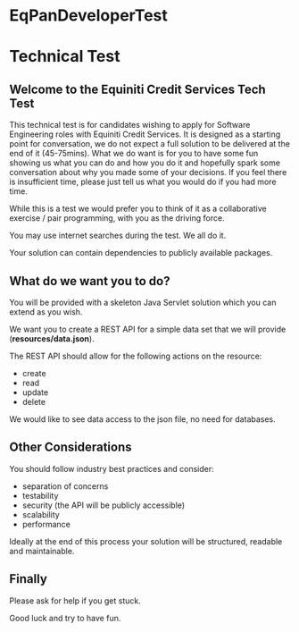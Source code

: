 # EqPanDeveloperTest

# Technical Test #

## Welcome to the Equiniti Credit Services Tech Test ##
This technical test is for candidates wishing to apply for Software Engineering roles with Equiniti Credit Services. It is designed as a starting point for conversation, we do not expect a full solution to be delivered at the end of it (45-75mins). What we do want is for you to have some fun showing us what you can do and how you do it and hopefully spark some conversation about why you made some of your decisions. If you feel there is insufficient time, please just tell us what you would do if you had more time.

While this is a test we would prefer you to think of it as a collaborative exercise / pair programming, with you as the driving force.

You may use internet searches during the test. We all do it.

Your solution can contain dependencies to publicly available packages. 


## What do we want you to do? ##
You will be provided with a skeleton Java Servlet solution which you can extend as you wish.

We want you to create a REST API for a simple data set that we will provide (**resources/data.json**).

The REST API should allow for the following actions on the resource:
 
- create
- read
- update 
- delete 

We would like to see data access to the json file, no need for databases.


## Other Considerations ##

You should follow industry best practices and consider: 

- separation of concerns
- testability
- security (the API will be publicly accessible)
- scalability 
- performance

Ideally at the end of this process your solution will be structured, readable and maintainable. 


## Finally ##
Please ask for help if you get stuck.

Good luck and try to have fun.
